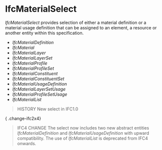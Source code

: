IfcMaterialSelect
=================
_IfcMaterialSelect_ provides selection of either a material definition or a
material usage definition that can be assigned to an element, a resource or
another entity within this specification.  
  
* _IfcMaterialDefinition_   
* _IfcMaterial_  
* _IfcMaterialLayer_  
* _IfcMaterialLayerSet_  
* _IfcMaterialProfile_  
* _IfcMaterialProfileSet_  
* _IfcMaterialConstituent_  
* _IfcMaterialConstituentSet_   
* _IfcMaterialUsageDefinition_   
* _IfcMaterialLayerSetUsage_  
* _IfcMaterialProfileSetUsage_   
* _IfcMaterialList_   
  
> HISTORY  New select in IFC1.0  
  
{ .change-ifc2x4}  
> IFC4 CHANGE The select now includes two new abstract entities
> _IfcMaterialDefinition_ and _IfcMaterialUsageDefinition_ with upward
> compatibility. The use of _IfcMaterialList_ is deprecated from IFC4 onwards.  


